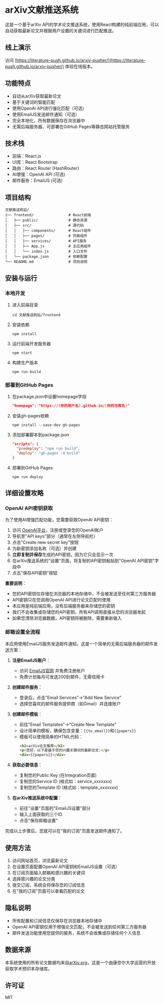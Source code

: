 # arXiv文献推送系统

这是一个基于arXiv API的学术论文推送系统，使用React构建的纯前端应用，可以自动获取最新论文并根据用户设置的关键词进行匹配推送。

## 线上演示

访问 [https://literature-push.github.io/arxiv-pusher/](https://literature-push.github.io/arxiv-pusher/) 体验在线版本。

## 功能特点

- 自动从arXiv获取最新论文
- 基于关键词的智能匹配
- 使用OpenAI API进行强化匹配（可选）
- 使用EmailJS发送邮件通知（可选）
- 完全本地化，所有数据保存在浏览器中
- 无需后端服务器，可部署在GitHub Pages等静态网站托管服务

## 技术栈

- 前端：React.js
- UI库：React Bootstrap
- 路由：React Router (HashRouter)
- AI增强：OpenAI API (可选)
- 邮件服务：EmailJS (可选)

## 项目结构

```
文献推送网站/
├── frontend/                # React前端
│   ├── public/              # 静态资源
│   ├── src/                 # 源代码
│   │   ├── components/      # React组件
│   │   ├── pages/           # 页面组件
│   │   ├── services/        # API服务
│   │   ├── App.js           # 主应用组件
│   │   └── index.js         # 入口文件
│   └── package.json         # 依赖配置
└── README.md                # 项目说明
```

## 安装与运行

### 本地开发

1. 进入前端目录
   ```
   cd 文献推送网站/frontend
   ```

2. 安装依赖
   ```
   npm install
   ```

3. 运行前端开发服务器
   ```
   npm start
   ```

4. 构建生产版本
   ```
   npm run build
   ```

### 部署到GitHub Pages

1. 在package.json中设置homepage字段
   ```json
   "homepage": "https://[你的用户名].github.io/[你的仓库名]"
   ```

2. 安装gh-pages依赖
   ```
   npm install --save-dev gh-pages
   ```

3. 添加部署脚本到package.json
   ```json
   "scripts": {
     "predeploy": "npm run build",
     "deploy": "gh-pages -d build"
   }
   ```

4. 部署到GitHub Pages
   ```
   npm run deploy
   ```

## 详细设置攻略

### OpenAI API密钥获取

为了使用AI增强匹配功能，您需要获取OpenAI API密钥：

1. 访问 [OpenAI平台](https://platform.openai.com/)，注册或登录您的OpenAI账户
2. 导航至"API keys"部分（通常在左侧导航栏）
3. 点击"Create new secret key"按钮
4. 为新密钥添加名称（可选）并创建
5. **立即复制并保存**生成的API密钥，因为它只会显示一次
6. 在arXiv推送系统的"设置"页面，将复制的API密钥粘贴到"OpenAI API密钥"字段中
7. 点击"保存API密钥"按钮

**重要说明**：
- 您的API密钥仅存储在浏览器的本地存储中，不会被发送至任何第三方服务器
- API密钥只在您调用OpenAI API进行论文匹配时使用
- 本应用是纯前端应用，没有后端服务器来存储您的密钥
- 我们不会收集或存储您的API密钥，所有API调用直接从您的浏览器发起
- 如果您清除浏览器数据，API密钥将被删除，需要重新输入

### 邮箱设置全流程

本应用使用EmailJS服务发送邮件通知，这是一个简单的无需后端服务器的邮件发送方案：

1. **注册EmailJS账户**：
   - 访问 [EmailJS官网](https://www.emailjs.com/) 并免费注册账户
   - 免费计划每月可发送200封邮件，无需信用卡

2. **创建邮件服务**：
   - 登录后，点击"Email Services"→"Add New Service"
   - 选择您喜欢的邮件服务提供商（如Gmail）并连接账户

3. **创建邮件模板**：
   - 前往"Email Templates"→"Create New Template"
   - 设计简单的模板，确保包含变量：`{{to_email}}`和`{{papers}}`
   - 模板可以使用简单的HTML代码：
     ```html
     <h2>arXiv论文推荐</h2>
     <p>您好，以下是基于您的兴趣关键词的最新论文:</p>
     <div>{{papers}}</div>
     ```

4. **获取必要信息**：
   - 复制您的Public Key (在Integration页面)
   - 复制您的Service ID (格式如：service_xxxxxxx)
   - 复制您的Template ID (格式如：template_xxxxxxx)

5. **在arXiv推送系统中配置**：
   - 前往"设置"页面的"EmailJS设置"部分
   - 输入上面获取的三个ID
   - 点击"保存邮箱设置"

完成以上步骤后，您就可以在"我的订阅"页面发送邮件通知了。

## 使用方法

1. 访问网站首页，浏览最新论文
2. 在设置页面配置OpenAI API密钥和EmailJS设置（可选）
3. 在订阅页面输入邮箱和感兴趣的关键词
4. 选择感兴趣的论文分类
5. 提交订阅，系统会将保存您的订阅信息
6. 在"我的订阅"页面可以查看匹配的论文

## 隐私说明

- 所有配置和订阅信息仅保存在浏览器本地存储中
- OpenAI API密钥仅用于增强论文匹配，不会被发送到任何第三方服务器
- 邮件发送功能使用您提供的服务，系统不会收集或存储任何个人信息

## 数据来源

本系统使用的所有论文数据均来自[arXiv.org](https://arxiv.org)，这是一个由康奈尔大学运营的开放获取学术预印本存储库。

## 许可证

MIT 